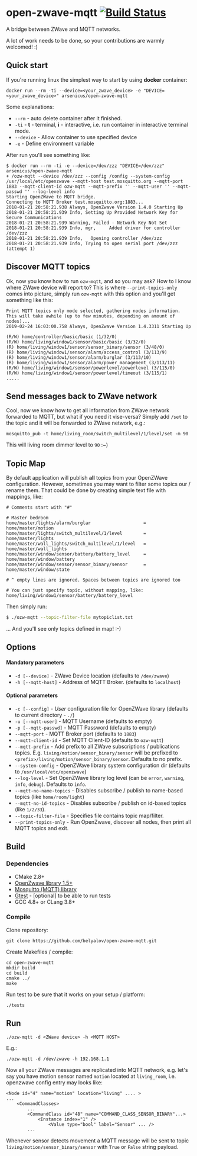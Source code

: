 # open-zwave-mqtt [![Build Status](https://travis-ci.org/belyalov/open-zwave-mqtt.svg?branch=master)](https://travis-ci.org/belyalov/open-zwave-mqtt)
A bridge between ZWave and MQTT networks.

A lot of work needs to be done, so your contributions are warmly welcomed! :)

## Quick start
If you're running linux the simplest way to start by using **docker** container:
```
docker run --rm -ti --device=<your_zwave_device> -e "DEVICE=<your_zwave_device>" arsenicus/open-zwave-mqtt
```

Some explanations:
* `--rm` - auto delete container after it finished.
* `-ti` - **t** - terminal, **i** - interactive, i.e. run container in interactive terminal mode.
* `--device` - Allow container to use specified device
* `-e`  - Define environment variable

After run you'll see something like:
```
$ docker run --rm -ti -e --device=/dev/zzz "DEVICE=/dev/zzz" arsenicus/open-zwave-mqtt
+ /ozw-mqtt --device /dev/zzz --config /config --system-config /usr/local/etc/openzwave --mqtt-host test.mosquitto.org --mqtt-port 1883 --mqtt-client-id ozw-mqtt --mqtt-prefix '' --mqtt-user '' --mqtt-passwd '' --log-level info
Starting OpenZWave to MQTT bridge.
Connecting to MQTT Broker test.mosquitto.org:1883...
2018-01-21 20:58:21.938 Always, OpenZwave Version 1.4.0 Starting Up
2018-01-21 20:58:21.939 Info, Setting Up Provided Network Key for Secure Communications
2018-01-21 20:58:21.939 Warning, Failed - Network Key Not Set
2018-01-21 20:58:21.939 Info, mgr,     Added driver for controller /dev/zzz
2018-01-21 20:58:21.939 Info,   Opening controller /dev/zzz
2018-01-21 20:58:21.939 Info, Trying to open serial port /dev/zzz (attempt 1)
```

## Discover MQTT topics
Ok, now you know how to run `ozw-mqtt`, and so you may ask? How to I know where ZWave device will report to?
This is where `--print-topics-only` comes into picture, simply run `ozw-mqtt` with this option and you'll get something like this:
```
Print MQTT topics only mode selected, gathering nodes information.
This will take awhile (up to few minutes, depending on amount of nodes)...
2019-02-24 16:03:00.758 Always, OpenZwave Version 1.4.3311 Starting Up

(R/W) home/controller/basic/basic (1/32/0)
(R/W) home/living/window1/sensor/basic/basic (3/32/0)
(R) home/living/window1/sensor/sensor_binary/sensor (3/48/0)
(R) home/living/window1/sensor/alarm/access_control (3/113/9)
(R) home/living/window1/sensor/alarm/burglar (3/113/10)
(R) home/living/window1/sensor/alarm/power_management (3/113/11)
(R/W) home/living/window1/sensor/powerlevel/powerlevel (3/115/0)
(R/W) home/living/window1/sensor/powerlevel/timeout (3/115/1)
.....
```

## Send messages back to ZWave network
Cool, now we know how to get all information from ZWave network forwarded to MQTT, but what if you need it vise-versa?
Simply add `/set` to the topic and it will be forwarded to ZWave network, e.g.:
```
mosquitto_pub -t home/living_room/switch_multilevel/1/level/set -m 90
```
This will living room dimmer level to `90` :~)

## Topic Map
By default application will publish **all** topics from your OpenZWave configuration. However, sometimes you may want to filter some topics our / rename them.
That could be done by creating simple text file with mappings, like:
```
# Comments start with "#"

# Master bedroom
home/master/lights/alarm/burglar                    = home/master/motion
home/master/lights/switch_multilevel/1/level        = home/master/lights
home/master/wall_lights/switch_multilevel/1/level   = home/master/wall_lights
home/master/window/sensor/battery/battery_level     = home/master/window/battery
home/master/window/sensor/sensor_binary/sensor      = home/master/window/state

# ^ empty lines are ignored. Spaces between topics are ignored too

# You can just specify topic, without mapping, like:
home/living/window1/sensor/battery/battery_level

```
Then simply run:
```bash
$ ./ozw-mqtt --topic-filter-file mytopiclist.txt
```
... And you'll see only topics defined in map! :-)

## Options
#### Mandatory parameters
* `-d [--device]` - ZWave Device location (defaults to `/dev/zwave`)
* `-h [--mqtt-host]` - Address of MQTT Broker. (defaults to `localhost`)

#### Optional parameters
* `-c [--config]` - *User* configuration file for OpenZWave library (defaults to current directory - `./`)
* `-u [--mqtt-user]` - MQTT Username (defaults to empty)
* `-p [--mqtt-passwd]` - MQTT Password (defaults to empty)
* `--mqtt-port` - MQTT Broker port (defaults to `1883`)
* `--mqtt-client-id` - Set MQTT Client-ID (defaults to `ozw-mqtt`)
* `--mqtt-prefix` - Add prefix to all ZWave subscriptions / publications topics. E.g. `living/motion/sensor_binary/sensor` will be prefixed to `<prefix>/living/motion/sensor_binary/sensor`. Defaults to no prefix.
* `--system-config` - OpenZWave library system configuration dir (defaults to `/usr/local/etc/openzwave`)
* `--log-level` - Set OpenZWave library log level (can be `error`, `warning`, `info`, `debug`). Defaults to `info`.
* `--mqtt-no-name-topics` - Disables subscribe / publish to name-based topics (like `home/room/light`)
* `--mqtt-no-id-topics` - Disables subscribe / publish on id-based topics (like `1/2/33`).
* `--topic-filter-file` - Specifies file contains topic map/filter.
* `--print-topics-only` - Run OpenZwave, discover all nodes, then print all MQTT topics and exit.

## Build
### Dependencies
* CMake 2.8+
* [OpenZwave library 1.5+](https://github.com/OpenZWave/open-zwave)
* [Mosquitto (MQTT) library](https://github.com/eclipse/mosquitto)
* [Gtest](https://github.com/google/googletest) - [optional] to be able to run tests
* GCC 4.8+ or CLang 3.8+

### Compile
Clone repository:
```
git clone https://github.com/belyalov/open-zwave-mqtt.git
```

Create Makefiles / compile:
```
cd open-zwave-mqtt
mkdir build
cd build
cmake ../
make
```

Run test to be sure that it works on your setup / platform:
```
./tests
```

## Run
```
./ozw-mqtt -d <ZWave device> -h <MQTT HOST>
```
E.g.:
```
./ozw-mqtt -d /dev/zwave -h 192.168.1.1
```

Now all your ZWave messages are replicated into MQTT network, e.g. let's say you have motion sensor named `motion` located at `living_room`, i.e. openzwave config entry may looks like:
```
<Node id="4" name="motion" location="living" .... >
...
    <CommandClasses>
        ...
        <CommandClass id="48" name="COMMAND_CLASS_SENSOR_BINARY"...>
            <Instance index="1" />
                <Value type="bool" label="Sensor" ... />
        ...
```
Whenever sensor detects movement a MQTT message will be sent to topic `living/motion/sensor_binary/sensor` with `True` or `False` string payload.
